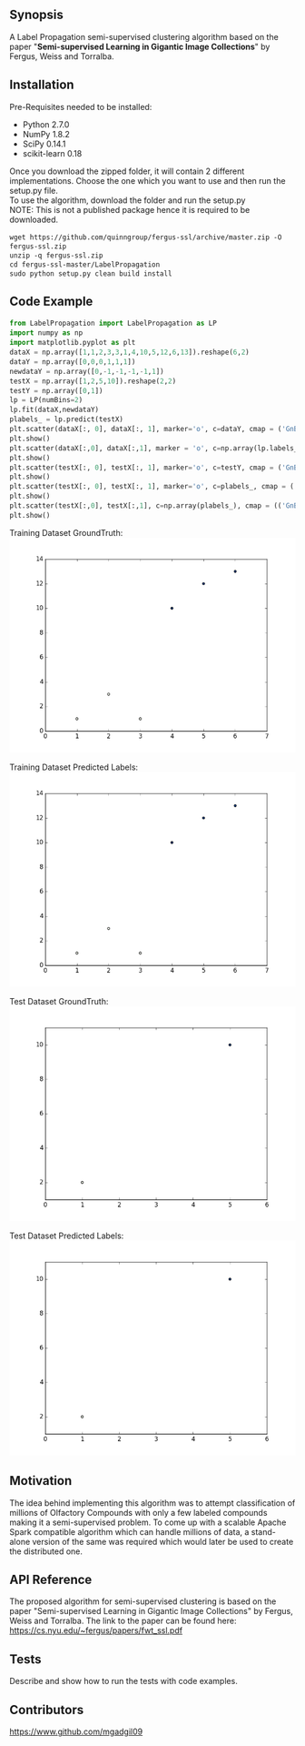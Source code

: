 ## Synopsis

A Label Propagation semi-supervised clustering algorithm based on the paper "**Semi-supervised Learning in Gigantic Image Collections**" by Fergus, Weiss and Torralba.  

## Installation

Pre-Requisites needed to be installed:  
 - Python 2.7.0  
 - NumPy 1.8.2  
 - SciPy 0.14.1  
 - scikit-learn 0.18

Once you download the zipped folder, it will contain 2 different implementations. Choose the one which you want
to use and then run the setup.py file.  
To use the algorithm, download the folder and run the setup.py  
NOTE: This is not a published package hence it is required to be downloaded.  
```
wget https://github.com/quinngroup/fergus-ssl/archive/master.zip -O fergus-ssl.zip
unzip -q fergus-ssl.zip
cd fergus-ssl-master/LabelPropagation
sudo python setup.py clean build install

```

## Code Example

```python
from LabelPropagation import LabelPropagation as LP  
import numpy as np  
import matplotlib.pyplot as plt  
dataX = np.array([1,1,2,3,3,1,4,10,5,12,6,13]).reshape(6,2)
dataY = np.array([0,0,0,1,1,1])  
newdataY = np.array([0,-1,-1,-1,-1,1])  
testX = np.array([1,2,5,10]).reshape(2,2)  
testY = np.array([0,1])  
lp = LP(numBins=2)
lp.fit(dataX,newdataY)  
plabels_ = lp.predict(testX)  
plt.scatter(dataX[:, 0], dataX[:, 1], marker='o', c=dataY, cmap = ('GnBu'))  
plt.show()  
plt.scatter(dataX[:,0], dataX[:,1], marker = 'o', c=np.array(lp.labels_), cmap = (('GnBu')))  
plt.show()  
plt.scatter(testX[:, 0], testX[:, 1], marker='o', c=testY, cmap = ('GnBu'))  
plt.show() 
plt.scatter(testX[:, 0], testX[:, 1], marker='o', c=plabels_, cmap = ('GnBu'))  
plt.show() 
plt.scatter(testX[:,0], testX[:,1], c=np.array(plabels_), cmap = (('GnBu')))  
plt.show()

```
Training Dataset GroundTruth:  
![alt tag](https://github.com/quinngroup/fergus-ssl/blob/master/LabelPropagation/Images/trainGT.png)  

Training Dataset Predicted Labels:  
![alt tag](https://github.com/quinngroup/fergus-ssl/blob/master/LabelPropagation/Images/trainPredicted.png)  

Test Dataset GroundTruth:  
![alt tag](https://github.com/quinngroup/fergus-ssl/blob/master/LabelPropagation/Images/testGT.png)  

Test Dataset Predicted Labels:  
![alt tag](https://github.com/quinngroup/fergus-ssl/blob/master/LabelPropagation/Images/testPredicted.png)  
## Motivation

The idea behind implementing this algorithm was to attempt classification of millions of Olfactory Compounds with only a few labeled compounds making it a semi-supervised problem.
To come up with a scalable Apache Spark compatible algorithm which can handle millions of data, a stand-alone version of the same was required which would later be used to create
the distributed one.

## API Reference

The proposed algorithm for semi-supervised clustering is based on the paper "Semi-supervised Learning in Gigantic Image Collections" by Fergus, Weiss and Torralba.
The link to the paper can be found here: https://cs.nyu.edu/~fergus/papers/fwt_ssl.pdf  

## Tests

Describe and show how to run the tests with code examples.  

## Contributors

https://www.github.com/mgadgil09  
